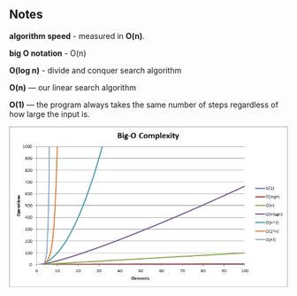 ## Notes

**algorithm speed** - measured in **O(n)**.

**big O notation** - O(n)

**O(log⁡ n)** - divide and conquer search algorithm

**O(n)** — our linear search algorithm

**O(1)** — the program always takes the same number of steps regardless of how large the input is.

![V](image.png)